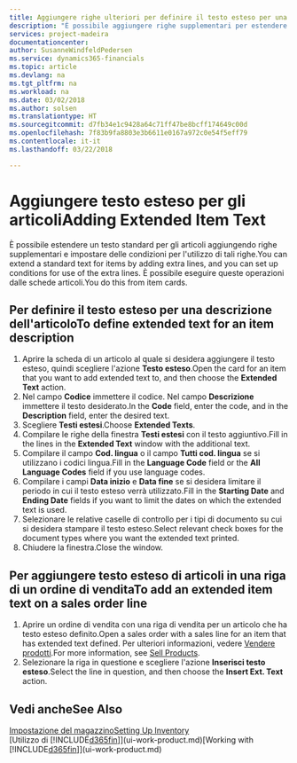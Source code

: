 ```yaml
---
title: Aggiungere righe ulteriori per definire il testo esteso per una descrizione articolo | Documenti Microsoft
description: "È possibile aggiungere righe supplementari per estendere il testo standard che descrive un articolo."
services: project-madeira
documentationcenter: 
author: SusanneWindfeldPedersen
ms.service: dynamics365-financials
ms.topic: article
ms.devlang: na
ms.tgt_pltfrm: na
ms.workload: na
ms.date: 03/02/2018
ms.author: solsen
ms.translationtype: HT
ms.sourcegitcommit: d7fb34e1c9428a64c71ff47be8bcff174649c00d
ms.openlocfilehash: 7f83b9fa8803e3b6611e0167a972c0e54f5eff79
ms.contentlocale: it-it
ms.lasthandoff: 03/22/2018

---
```

# <a name="adding-extended-item-text"></a><span data-ttu-id="1f285-103">Aggiungere testo esteso per gli articoli</span><span class="sxs-lookup"><span data-stu-id="1f285-103">Adding Extended Item Text</span></span>
<span data-ttu-id="1f285-104">È possibile estendere un testo standard per gli articoli aggiungendo righe supplementari e impostare delle condizioni per l'utilizzo di tali righe.</span><span class="sxs-lookup"><span data-stu-id="1f285-104">You can extend a standard text for items by adding extra lines, and you can set up conditions for use of the extra lines.</span></span> <span data-ttu-id="1f285-105">È possibile eseguire queste operazioni dalle schede articoli.</span><span class="sxs-lookup"><span data-stu-id="1f285-105">You do this from item cards.</span></span>

## <a name="to-define-extended-text-for-an-item-description"></a><span data-ttu-id="1f285-106">Per definire il testo esteso per una descrizione dell'articolo</span><span class="sxs-lookup"><span data-stu-id="1f285-106">To define extended text for an item description</span></span>
1. <span data-ttu-id="1f285-107">Aprire la scheda di un articolo al quale si desidera aggiungere il testo esteso, quindi scegliere l'azione **Testo esteso**.</span><span class="sxs-lookup"><span data-stu-id="1f285-107">Open the card for an item that you want to add extended text to, and then choose the **Extended Text** action.</span></span>
2. <span data-ttu-id="1f285-108">Nel campo **Codice** immettere il codice. Nel campo **Descrizione** immettere il testo desiderato.</span><span class="sxs-lookup"><span data-stu-id="1f285-108">In the **Code** field, enter the code, and in the **Description** field, enter the desired text.</span></span>
3. <span data-ttu-id="1f285-109">Scegliere **Testi estesi**.</span><span class="sxs-lookup"><span data-stu-id="1f285-109">Choose **Extended Texts**.</span></span>
4. <span data-ttu-id="1f285-110">Compilare le righe della finestra **Testi estesi** con il testo aggiuntivo.</span><span class="sxs-lookup"><span data-stu-id="1f285-110">Fill in the lines in the **Extended Text** window with the additional text.</span></span>
5. <span data-ttu-id="1f285-111">Compilare il campo **Cod. lingua** o il campo **Tutti cod. lingua** se si utilizzano i codici lingua.</span><span class="sxs-lookup"><span data-stu-id="1f285-111">Fill in the **Language Code** field or the **All Language Codes** field if you use language codes.</span></span>
6. <span data-ttu-id="1f285-112">Compilare i campi **Data inizio** e **Data fine** se si desidera limitare il periodo in cui il testo esteso verrà utilizzato.</span><span class="sxs-lookup"><span data-stu-id="1f285-112">Fill in the **Starting Date** and **Ending Date** fields if you want to limit the dates on which the extended text is used.</span></span>
7. <span data-ttu-id="1f285-113">Selezionare le relative caselle di controllo per i tipi di documento su cui si desidera stampare il testo esteso.</span><span class="sxs-lookup"><span data-stu-id="1f285-113">Select relevant check boxes for the document types where you want the extended text printed.</span></span>
8. <span data-ttu-id="1f285-114">Chiudere la finestra.</span><span class="sxs-lookup"><span data-stu-id="1f285-114">Close the window.</span></span>

## <a name="to-add-an-extended-item-text-on-a-sales-order-line"></a><span data-ttu-id="1f285-115">Per aggiungere testo esteso di articoli in una riga di un ordine di vendita</span><span class="sxs-lookup"><span data-stu-id="1f285-115">To add an extended item text on a sales order line</span></span>
1. <span data-ttu-id="1f285-116">Aprire un ordine di vendita con una riga di vendita per un articolo che ha testo esteso definito.</span><span class="sxs-lookup"><span data-stu-id="1f285-116">Open a sales order with a sales line for an item that has extended text defined.</span></span> <span data-ttu-id="1f285-117">Per ulteriori informazioni, vedere [Vendere prodotti](sales-how-sell-products.md).</span><span class="sxs-lookup"><span data-stu-id="1f285-117">For more information, see [Sell Products](sales-how-sell-products.md).</span></span>
2. <span data-ttu-id="1f285-118">Selezionare la riga in questione e scegliere l'azione **Inserisci testo esteso**.</span><span class="sxs-lookup"><span data-stu-id="1f285-118">Select the line in question, and then choose the **Insert Ext. Text** action.</span></span>

## <a name="see-also"></a><span data-ttu-id="1f285-119">Vedi anche</span><span class="sxs-lookup"><span data-stu-id="1f285-119">See Also</span></span>
[<span data-ttu-id="1f285-120">Impostazione del magazzino</span><span class="sxs-lookup"><span data-stu-id="1f285-120">Setting Up Inventory</span></span>](inventory-setup-inventory.md)  
<span data-ttu-id="1f285-121">[Utilizzo di [!INCLUDE[d365fin](includes/d365fin_md.md)]](ui-work-product.md)</span><span class="sxs-lookup"><span data-stu-id="1f285-121">[Working with [!INCLUDE[d365fin](includes/d365fin_md.md)]](ui-work-product.md)</span></span>

